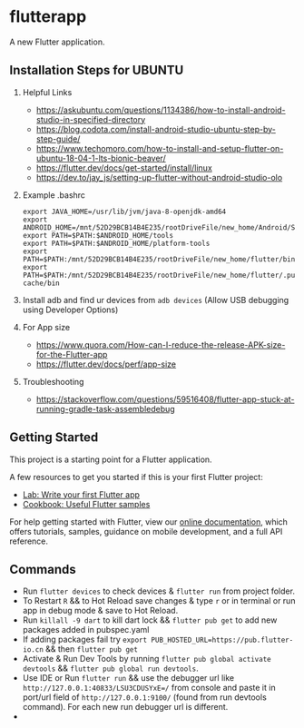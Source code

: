 # flutterapp

A new Flutter application.


## Installation Steps for UBUNTU

1. Helpful Links
   - https://askubuntu.com/questions/1134386/how-to-install-android-studio-in-specified-directory
   - https://blog.codota.com/install-android-studio-ubuntu-step-by-step-guide/
   - https://www.techomoro.com/how-to-install-and-setup-flutter-on-ubuntu-18-04-1-lts-bionic-beaver/
   - https://flutter.dev/docs/get-started/install/linux
   - https://dev.to/jay_js/setting-up-flutter-without-android-studio-olo

2. Example .bashrc
   ```
   export JAVA_HOME=/usr/lib/jvm/java-8-openjdk-amd64
   export ANDROID_HOME=/mnt/52D29BCB14B4E235/rootDriveFile/new_home/Android/Sdk
   export PATH=$PATH:$ANDROID_HOME/tools  
   export PATH=$PATH:$ANDROID_HOME/platform-tools
   export PATH=$PATH:/mnt/52D29BCB14B4E235/rootDriveFile/new_home/flutter/bin
   export PATH=$PATH:/mnt/52D29BCB14B4E235/rootDriveFile/new_home/flutter/.pub-cache/bin
   ``` 
3. Install adb and find ur devices from `adb devices` (Allow USB debugging using Developer Options)
4. For App size 
   - https://www.quora.com/How-can-I-reduce-the-release-APK-size-for-the-Flutter-app
   - https://flutter.dev/docs/perf/app-size
5. Troubleshooting 
   - https://stackoverflow.com/questions/59516408/flutter-app-stuck-at-running-gradle-task-assembledebug


## Getting Started

This project is a starting point for a Flutter application.

A few resources to get you started if this is your first Flutter project:

- [Lab: Write your first Flutter app](https://flutter.dev/docs/get-started/codelab)
- [Cookbook: Useful Flutter samples](https://flutter.dev/docs/cookbook)

For help getting started with Flutter, view our
[online documentation](https://flutter.dev/docs), which offers tutorials,
samples, guidance on mobile development, and a full API reference.


## Commands

- Run `flutter devices` to check devices & `flutter run` from project folder.
- To Restart `R` && to Hot Reload save changes & type `r` or in terminal or run app in debug mode & save to Hot Reload. 
- Run `killall -9 dart` to kill dart lock && `flutter pub get` to add new packages added in pubspec.yaml
- If adding packages fail try `export PUB_HOSTED_URL=https://pub.flutter-io.cn` && then `flutter pub get`
- Activate & Run Dev Tools by running `flutter pub global activate devtools` && `flutter pub global run devtools`. 
- Use IDE or Run `flutter run` && use the debugger url like `http://127.0.0.1:40833/LSU3CDUSYxE=/` from console and paste it in port/url field of `http://127.0.0.1:9100/` (found from run devtools command). For each new run debugger url is different. 
- 